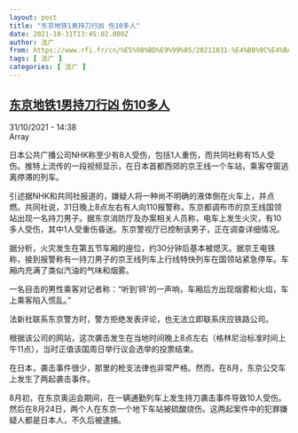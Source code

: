 ```yaml
---
layout: post
title: "东京地铁1男持刀行凶 伤10多人"
date: 2021-10-31T13:45:02.000Z
author: 法广
from: https://www.rfi.fr/cn/%E5%9B%BD%E9%99%85/20211031-%E4%B8%9C%E4%BA%AC%E5%9C%B0%E9%93%811%E7%94%B7%E6%8C%81%E5%88%80%E8%A1%8C%E5%87%B6-%E4%BC%A410%E5%A4%9A%E4%BA%BA
tags: [ 法广 ]
categories: [ 法广 ]
---
```

<!--1635687902000-->
[东京地铁1男持刀行凶 伤10多人](https://www.rfi.fr/cn/%E5%9B%BD%E9%99%85/20211031-%E4%B8%9C%E4%BA%AC%E5%9C%B0%E9%93%811%E7%94%B7%E6%8C%81%E5%88%80%E8%A1%8C%E5%87%B6-%E4%BC%A410%E5%A4%9A%E4%BA%BA)
------

<div>
<div>31/10/2021 - 14:38</div>Array<div >                    <p>日本公共广播公司NHK称至少有8人受伤，包括1人重伤，而共同社称有15人受伤。推特上流传的一段视频显示，在日本首都西郊的京王线一个车站，乘客夺窗逃离停滞的列车。</p><p>引述据NHK和共同社报道的，嫌疑人将一种尚不明确的液体倒在火车上，并点燃。共同社说，31日晚上8点左右有人向110报警称，东京都调布市的京王线国领站出现一名持刀男子。据东京消防厅及办案相关人员称，电车上发生火灾，有10多人受伤，其中1人受重伤昏迷。东京警视厅已控制该男子，正在调查详细情况。</p><p>据分析，火灾发生在第五节车厢的座位，约30分钟后基本被熄灭。据京王电铁称，接到报警称有一持刀男子的京王线列车上行线特快列车在国领站紧急停车。车厢内充满了类似汽油的气味和烟雾。</p><p>一名目击的男性乘客对记者称：“听到‘砰’的一声响，车厢后方出现烟雾和火焰，车上乘客陷入慌乱。”</p><p>法新社联系东京警方时，警方拒绝发表评论，也无法立即联系庆应铁路公司。</p><p>根据该公司的网站，这次袭击发生在当地时间晚上8点左右（格林尼治标准时间上午11点），当时正值该国周日举行议会选举的投票结束。</p><p>在日本，袭击事件很少，那里的枪支法律也非常严格。然而，在8月，东京公交车上发生了两起袭击事件。</p><p>8月初，在东京奥运会期间，在一辆通勤列车上发生持刀袭击事件导致10人受伤。然后在8月24日，两个人在东京一个地下车站被硫酸烧伤。这两起案件中的犯罪嫌疑人都是日本人，不久后被逮捕。</p>                                            <div data-selfpromo-newsletter>    </div>    <div data-selfpromo-app>    </div>                </div>
</div>
